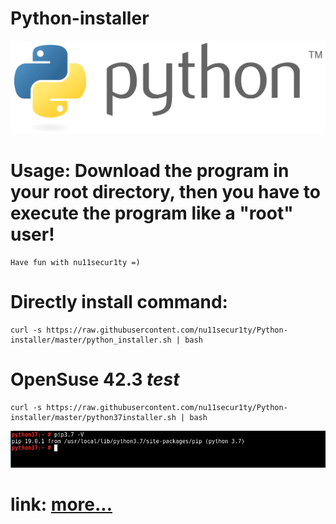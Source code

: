 # Python-installer
![](https://github.com/nu11secur1ty/Python-installer/blob/master/Python_logo_and_wordmark.svg.png)
# Usage: Download the program in your root directory, then you have to execute the program like a "root" user! 
```
Have fun with nu11secur1ty =)
```
# Directly install command:
```
curl -s https://raw.githubusercontent.com/nu11secur1ty/Python-installer/master/python_installer.sh | bash
```
# OpenSuse 42.3 ***test***
```
curl -s https://raw.githubusercontent.com/nu11secur1ty/Python-installer/master/python37installer.sh | bash
```
![](https://github.com/nu11secur1ty/Python-installer/blob/master/screen/Screenshot%20from%202019-01-29%2010-58-55.png)

# link: [more...](https://github.com/pyenv/pyenv/wiki/common-build-problems)
